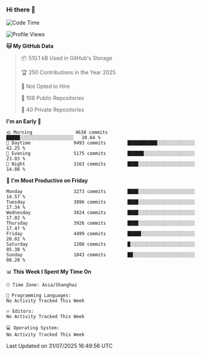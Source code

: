 ### Hi there 👋

<!--
**qbosen/qbosen** is a ✨ _special_ ✨ repository because its `README.md` (this file) appears on your GitHub profile.

Here are some ideas to get you started:

- 🔭 I’m currently working on ...
- 🌱 I’m currently learning ...
- 👯 I’m looking to collaborate on ...
- 🤔 I’m looking for help with ...
- 💬 Ask me about ...
- 📫 How to reach me: ...
- 😄 Pronouns: ...
- ⚡ Fun fact: ...
-->

<!--START_SECTION:waka-->
![Code Time](http://img.shields.io/badge/Code%20Time-2%2C111%20hrs%2036%20mins-blue)

![Profile Views](http://img.shields.io/badge/Profile%20Views-0-blue)

**🐱 My GitHub Data** 

> 📦 510.1 kB Used in GitHub's Storage 
 > 
> 🏆 250 Contributions in the Year 2025
 > 
> 🚫 Not Opted to Hire
 > 
> 📜 108 Public Repositories 
 > 
> 🔑 40 Private Repositories 
 > 
**I'm an Early 🐤** 

```text
🌞 Morning                4638 commits        █████░░░░░░░░░░░░░░░░░░░░   20.64 % 
🌆 Daytime                9493 commits        ███████████░░░░░░░░░░░░░░   42.25 % 
🌃 Evening                5175 commits        ██████░░░░░░░░░░░░░░░░░░░   23.03 % 
🌙 Night                  3163 commits        ████░░░░░░░░░░░░░░░░░░░░░   14.08 % 
```
📅 **I'm Most Productive on Friday** 

```text
Monday                   3273 commits        ████░░░░░░░░░░░░░░░░░░░░░   14.57 % 
Tuesday                  3896 commits        ████░░░░░░░░░░░░░░░░░░░░░   17.34 % 
Wednesday                3824 commits        ████░░░░░░░░░░░░░░░░░░░░░   17.02 % 
Thursday                 3926 commits        ████░░░░░░░░░░░░░░░░░░░░░   17.47 % 
Friday                   4499 commits        █████░░░░░░░░░░░░░░░░░░░░   20.02 % 
Saturday                 1208 commits        █░░░░░░░░░░░░░░░░░░░░░░░░   05.38 % 
Sunday                   1843 commits        ██░░░░░░░░░░░░░░░░░░░░░░░   08.20 % 
```


📊 **This Week I Spent My Time On** 

```text
🕑︎ Time Zone: Asia/Shanghai

💬 Programming Languages: 
No Activity Tracked This Week

🔥 Editors: 
No Activity Tracked This Week

💻 Operating System: 
No Activity Tracked This Week
```


 Last Updated on 31/07/2025 16:49:56 UTC
<!--END_SECTION:waka-->
